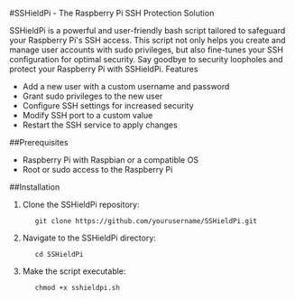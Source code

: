 #SSHieldPi - The Raspberry Pi SSH Protection Solution

SSHieldPi is a powerful and user-friendly bash script tailored to safeguard your Raspberry Pi's SSH access. This script not only helps you create and manage user accounts with sudo privileges, but also fine-tunes your SSH configuration for optimal security. Say goodbye to security loopholes and protect your Raspberry Pi with SSHieldPi.
Features

- Add a new user with a custom username and password
- Grant sudo privileges to the new user
- Configure SSH settings for increased security
- Modify SSH port to a custom value
- Restart the SSH service to apply changes

##Prerequisites

- Raspberry Pi with Raspbian or a compatible OS
- Root or sudo access to the Raspberry Pi

##Installation

1. Clone the SSHieldPi repository:

          git clone https://github.com/yourusername/SSHieldPi.git

2. Navigate to the SSHieldPi directory:

          cd SSHieldPi

3. Make the script executable:

          chmod +x sshieldpi.sh
            
